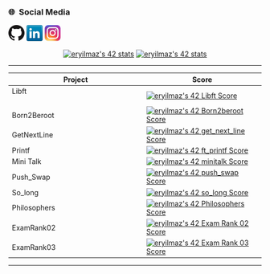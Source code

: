 
<h3> 🌐 &nbsp;Social Media</h3>

[![GitHub](Icons/github.png)](https://github.com/erdem149)
[![LinkedIn](Icons/linkedin.png)](https://www.linkedin.com/in/erdem-yilmaz-6203b5224/)
[![Instagram](Icons/instagram.png)](https://www.instagram.com/erdem.yilmaz74/)
<p align="center">
<a href="https://profile.intra.42.fr/users/eryilmaz"><img width="48%" src="https://badge42.vercel.app/api/v2/cl1lkdqj3000609l1klzziqu1/stats?cursusId=9&coalitionId=233" alt="eryilmaz's 42 stats"/></a>
   <a href="https://profile.intra.42.fr/users/eryilmaz"><img width="48%" src="https://badge42.vercel.app/api/v2/cl1lkdqj3000609l1klzziqu1/stats?cursusId=21&coalitionId=233" alt="eryilmaz's 42 stats" /></a>
<table  align="center">

<tr style="display:flex; justify-content:space-around;"><td style="padding:0;">

|Project|Score| 
-------|-------------------
| Libft <img width=250>| [![eryilmaz's 42 Libft Score](https://badge42.vercel.app/api/v2/cl1lkdqj3000609l1klzziqu1/project/2473029)](https://github.com/erdem149/libft)|
| Born2Beroot| [![eryilmaz's 42 Born2beroot Score](https://badge42.vercel.app/api/v2/cl1lkdqj3000609l1klzziqu1/project/2520388)](https://github.com/erdem149/)|
| GetNextLine| [![eryilmaz's 42 get_next_line Score](https://badge42.vercel.app/api/v2/cl1lkdqj3000609l1klzziqu1/project/2506527)](https://github.com/erdem149/get_next_line)|
| Printf| [![eryilmaz's 42 ft_printf Score](https://badge42.vercel.app/api/v2/cl1lkdqj3000609l1klzziqu1/project/2513369)](https://github.com/erdem149/ft_printf)|
| Mini Talk| [![eryilmaz's 42 minitalk Score](https://badge42.vercel.app/api/v2/cl1lkdqj3000609l1klzziqu1/project/2548360)](https://github.com/erdem149/minitalk)|
| Push_Swap| [![eryilmaz's 42 push_swap Score](https://badge42.vercel.app/api/v2/cl1lkdqj3000609l1klzziqu1/project/2524763)](https://github.com/erdem149/push_swap)|
| So_long | [![eryilmaz's 42 so_long Score](https://badge42.vercel.app/api/v2/cl1lkdqj3000609l1klzziqu1/project/2570719)](https://github.com/erdem149/so_long)|
| Philosophers| [![eryilmaz's 42 Philosophers Score](https://badge42.vercel.app/api/v2/cl1lkdqj3000609l1klzziqu1/project/2643965)](https://github.com/erdem149/philosophers)|
| ExamRank02| [![eryilmaz's 42 Exam Rank 02 Score](https://badge42.vercel.app/api/v2/cl1lkdqj3000609l1klzziqu1/project/2773901)](https://github.com/JaeSeoKim/badge42)|
| ExamRank03| [![eryilmaz's 42 Exam Rank 03 Score](https://badge42.vercel.app/api/v2/cl1lkdqj3000609l1klzziqu1/project/2799824)](https://github.com/JaeSeoKim/badge42)|
</td></tr></table>
</p>
